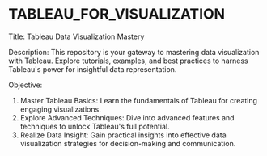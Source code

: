 # TABLEAU_FOR_VISUALIZATION
Title: Tableau Data Visualization Mastery

Description: This repository is your gateway to mastering data visualization with Tableau. Explore tutorials, examples, and best practices to harness Tableau's power for insightful data representation.

Objective:

1. Master Tableau Basics: Learn the fundamentals of Tableau for creating engaging visualizations.
2. Explore Advanced Techniques: Dive into advanced features and techniques to unlock Tableau's full potential.
3. Realize Data Insight: Gain practical insights into effective data visualization strategies for decision-making and communication.
